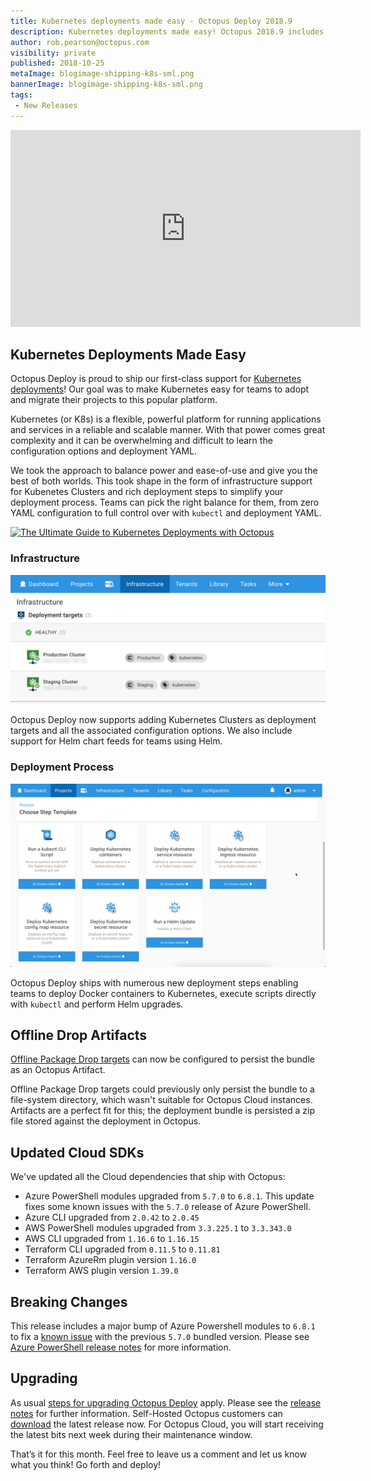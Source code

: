 ```yaml
---
title: Kubernetes deployments made easy - Octopus Deploy 2018.9 
description: Kubernetes deployments made easy! Octopus 2018.9 includes our first-class support for Kubernetes Deployments including infrastructure support for Kubenetes Clusters and rich deployment steps to simplify your deployment process.
author: rob.pearson@octopus.com
visibility: private
published: 2018-10-25
metaImage: blogimage-shipping-k8s-sml.png
bannerImage: blogimage-shipping-k8s-sml.png
tags:
 - New Releases
---
```


<iframe width="560" height="315" src="https://www.youtube.com/embed/FZ8U5OuDyOw" frameborder="0" allowfullscreen></iframe>

## Kubernetes Deployments Made Easy

Octopus Deploy is proud to ship our first-class support for [Kubernetes deployments](https://octopus.com/docs/deployment-examples/kubernetes-deployments)! Our goal was to make Kubernetes easy for teams to adopt and migrate their projects to this popular platform. 

Kubernetes (or K8s) is a flexible, powerful platform for running applications and services in a reliable and scalable manner. With that power comes great complexity and it can be overwhelming and difficult to learn the configuration options and deployment YAML. 

We took the approach to balance power and ease-of-use and give you the best of both worlds. This took shape in the form of infrastructure support for Kubenetes Clusters and rich deployment steps to simplify your deployment process. Teams can pick the right balance for them, from zero YAML configuration to full control over with `kubectl` and deployment YAML.


[![The Ultimate Guide to Kubernetes Deployments with Octopus](kubernetes-ebook-blog-cta)](https://hello.octopus.com/kubernetes-ebook)

### Infrastructure

![Kubernetes deployment targets](k8s-clusters.png "width=500")

Octopus Deploy now supports adding Kubernetes Clusters as deployment targets and all the associated configuration options. We also include support for Helm chart feeds for teams using Helm.

### Deployment Process

![Kubernetes deployment steps](k8s-steps.png "width=500")

Octopus Deploy ships with numerous new deployment steps enabling teams to deploy Docker containers to Kubernetes, execute scripts directly with `kubectl` and perform Helm upgrades.

## Offline Drop Artifacts

[Offline Package Drop targets](https://octopus.com/docs/infrastructure/offline-package-drop) can now be configured to persist the bundle as an Octopus Artifact.

Offline Package Drop targets could previously only persist the bundle to a file-system directory, which wasn't suitable for Octopus Cloud instances. Artifacts are a perfect fit for this; the deployment bundle is persisted a zip file stored against the deployment in Octopus.

## Updated Cloud SDKs

We've updated all the Cloud dependencies that ship with Octopus:

* Azure PowerShell modules upgraded from `5.7.0` to `6.8.1`. This update fixes some known issues with the `5.7.0` release of Azure PowerShell.
* Azure CLI upgraded from `2.0.42` to `2.0.45`
* AWS PowerShell modules upgraded from `3.3.225.1` to `3.3.343.0`
* AWS CLI upgraded from `1.16.6` to `1.16.15`
* Terraform CLI upgraded from `0.11.5` to `0.11.81`
* Terraform AzureRm plugin version `1.16.0`
* Terraform AWS plugin version `1.39.0`

## Breaking Changes

This release includes a major bump of Azure Powershell  modules to `6.8.1` to fix a [known issue](https://github.com/OctopusDeploy/Issues/issues/4574) with the previous `5.7.0` bundled version. Please see [Azure PowerShell release notes](https://docs.microsoft.com/en-us/powershell/azure/release-notes-azureps?view=azurermps-6.11.0) for more information.

## Upgrading

As usual [steps for upgrading Octopus Deploy](https://octopus.com/docs/administration/upgrading) apply. Please see the [release notes](https://octopus.com/downloads/compare?to=2018.9.0) for further information. Self-Hosted Octopus customers can [download](https://octopus.com/downloads/2018.9.0) the latest release now. For Octopus Cloud, you will start receiving the latest bits next week during their maintenance window.

That’s it for this month. Feel free to leave us a comment and let us know what you think! Go forth and deploy!
